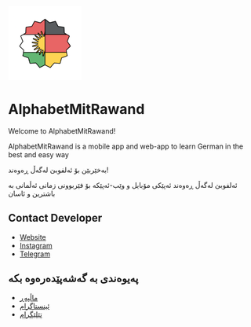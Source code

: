 <img height="150" src="../icon-512.png" alt="https://raw.githubusercontent.com/AlphabetMitRawand/.github/main/icon-512.png"/>

AlphabetMitRawand
==========

Welcome to AlphabetMitRawand!

AlphabetMitRawand is a mobile app and web-app to learn German in the best and easy way

بەخێربێن بۆ ئەلفوبێ لەگەڵ ڕەوەند!

ئەلفوبێ لەگەڵ ڕەوەند ئەپێکی مۆبایل و وێب-ئەپێکە بۆ فێربوونی زمانی ئەڵمانی بە باشترین و ئاسان

## Contact Developer
- [Website](https://alphabet.r4wand.eu.org/)
- [Instagram](https://instagram.com/de.krd)
- [Telegram](https://t.me/de_krd)

## پەیوەندی بە گەشەپێدەرەوە بکە
- [ماڵپەڕ](https://alphabet.r4wand.eu.org/)
- [ئینستاگرام](https://instagram.com/de.krd)
- [تێلێگرام](https://t.me/de_krd)
